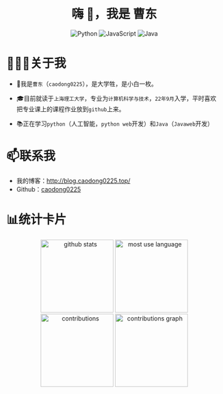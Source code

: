 <h1 style="text-align: center;" align="center">
  嗨 👋，我是 曹东
</h1>

<p align="center">
  <img src="https://img.shields.io/badge/python-3670A0?style=for-the-badge&logo=python&logoColor=ffdd54" style="display: inline-block;"  alt="Python"/> 
  <img src="https://img.shields.io/badge/javascript-%23323330.svg?style=for-the-badge&logo=javascript&logoColor=%23F7DF1E" style="display: inline-block;"  alt="JavaScript"/> 
  <img src="https://img.shields.io/badge/java-%23ED8B00.svg?style=for-the-badge&logo=openjdk&logoColor=white" style="display: inline-block;" alt="Java" />
</p>

# 👨🏻‍💻关于我

- 💬我是`曹东`（`caodong0225`），是大学牲，是小白一枚。


- 🎓目前就读于`上海理工大学`，专业为`计算机科学与技术`，`22年9月`入学，平时喜欢把专业课上的课程作业放到`github`上来。


- 📚正在学习`python`（人工智能，`python web`开发）和`Java`（`Javaweb`开发）

# 📫联系我

- 我的博客：http://blog.caodong0225.top/
- Github：[caodong0225](https://github.com/vvbbnn00)

# 📊统计卡片

<div align="center">
<span>  </span>
<img height="170px" src="https://github-readme-stats.vercel.app/api?username=caodong0225" alt="github stats"/><span>  </span>
<img height="170px" src="https://github-readme-stats.vercel.app/api/top-langs/?username=caodong0225&layout=compact&langs_count=8" alt="most use language"/>
<img height="170px" src="https://github-readme-streak-stats.herokuapp.com/?user=caodong0225" alt="contributions"/>
<img height="170px" src="https://github-readme-activity-graph.vercel.app/graph?username=caodong0225&theme=github" alt="contributions graph"/>
<span>  </span>
</div>
